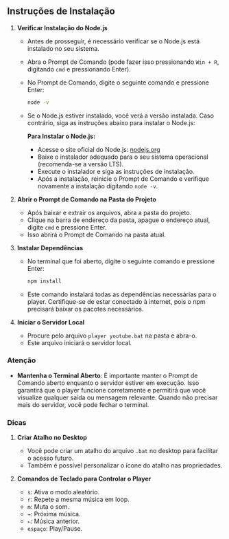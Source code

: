 ## Instruções de Instalação

1. **Verificar Instalação do Node.js**
   - Antes de prosseguir, é necessário verificar se o Node.js está instalado no seu sistema.
   - Abra o Prompt de Comando (pode fazer isso pressionando `Win + R`, digitando `cmd` e pressionando Enter).
   - No Prompt de Comando, digite o seguinte comando e pressione Enter:
     ```sh
     node -v
     ```
   - Se o Node.js estiver instalado, você verá a versão instalada. Caso contrário, siga as instruções abaixo para instalar o Node.js:

     **Para Instalar o Node.js:**
     - Acesse o site oficial do Node.js: [nodejs.org](https://nodejs.org/)
     - Baixe o instalador adequado para o seu sistema operacional (recomenda-se a versão LTS).
     - Execute o instalador e siga as instruções de instalação.
     - Após a instalação, reinicie o Prompt de Comando e verifique novamente a instalação digitando `node -v`.

2. **Abrir o Prompt de Comando na Pasta do Projeto**
   - Após baixar e extrair os arquivos, abra a pasta do projeto.
   - Clique na barra de endereço da pasta, apague o endereço atual, digite `cmd` e pressione Enter.
   - Isso abrirá o Prompt de Comando na pasta atual.

3. **Instalar Dependências**
   - No terminal que foi aberto, digite o seguinte comando e pressione Enter:
     ```sh
     npm install
     ```
   - Este comando instalará todas as dependências necessárias para o player. Certifique-se de estar conectado à internet, pois o npm precisará baixar os pacotes necessários.

4. **Iniciar o Servidor Local**
   - Procure pelo arquivo `player youtube.bat` na pasta e abra-o.
   - Este arquivo iniciará o servidor local.

### Atenção
- **Mantenha o Terminal Aberto**: É importante manter o Prompt de Comando aberto enquanto o servidor estiver em execução. Isso garantirá que o player funcione corretamente e permitirá que você visualize qualquer saída ou mensagem relevante. Quando não precisar mais do servidor, você pode fechar o terminal.

### Dicas

1. **Criar Atalho no Desktop**
   - Você pode criar um atalho do arquivo `.bat` no desktop para facilitar o acesso futuro.
   - Também é possível personalizar o ícone do atalho nas propriedades.

2. **Comandos de Teclado para Controlar o Player**
   - `s`: Ativa o modo aleatório.
   - `r`: Repete a mesma música em loop.
   - `m`: Muta o som.
   - `→`: Próxima música.
   - `←`: Música anterior.
   - `espaço`: Play/Pause.
